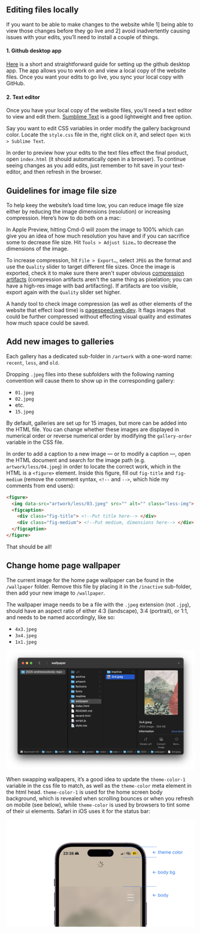 ## Editing files locally

If you want to be able to make changes to the website while 1] being able to view those changes before they go live and 2] avoid inadvertently  causing issues with your edits, you’ll need to install a couple of things.

#### 1. Github desktop app

[Here](https://youtu.be/PvUexC0-D2s) is a short and straightforward guide for setting up the github desktop app. The app allows you to work on and view a local copy of the website files. Once you want your edits to go live, you sync your local copy with GitHub.

<!--When several people work on the same project, collaborators usually create "branches" of a project. These branches are copies of the website files that allow you to freely experiment and test changes without effecting other collaborators.

I think we can get away with not setting up branches as long as we are editing our own local copies of the website files, and as long as we only "comit" (save changes in the github app) and "push" (sync the files) when our edits are final and we’ve checked that they haven’t broken anything.-->

#### 2. Text editor

Once you have your local copy of the website files, you’ll need a text editor to view and edit them. [Sumblime Text](https://www.sublimetext.com/) is a good lightweight and free option.

Say you want to edit CSS variables in order modify the gallery background color. Locate the `style.css` file in the, right click on it, and select `Open With > Sublime Text`. 

In order to preview how your edits to the text files effect the final product, open `index.html` (it should automatically open in a browser). To continue seeing changes as you add edits, just remember to hit save in your text-editor, and then refresh in the browser.


## Guidelines for image file size

To help keey the website’s load time low, you can reduce image file size either by reducing the image dimensions (resolution) or increasing compression. Here’s how to do both on a mac:

In Apple Preview, hitting Cmd-0 will zoom the image to 100% which can give you an idea of how much resolution you have and if you can sacrifice some to decrease file size. Hit `Tools > Adjust Size…` to decrease the dimensions of the image.

To increase compression, hit `File > Export…`, select `JPEG` as the format and use the `Quality` slider to target different file sizes. Once the image is exported, check it to make sure there aren't super obvious [compression artifacts](https://external-content.duckduckgo.com/iu/?u=https%3A%2F%2Ftechterms.com%2Fimg%2Fxl%2Fartifact_1543.png&f=1&nofb=1&ipt=7cee300beb5f2a79c7ab6bc4e254e57e9dd81e4b977887cb6b0cd73c5ccc8d3e&ipo=images) (compression artifacts aren't the same thing as pixelation; you can have a high-res image with bad artifacting). If artifacts are too visible, export again with the `Quality` slider set higher.

A handy tool to check image compression (as well as other elements of the website that effect load time) is [pagespeed.web.dev](https://pagespeed.web.dev/). It flags images that could be further compressed without effecting visual quality and estimates how much space could be saved.


## Add new images to galleries

Each gallery has a dedicated sub-folder in `/artwork` with a one-word name: `recent`, `less`, and `old`.

Dropping `.jpeg` files into these subfolders with the following naming convention will cause them to show up in the corresponding gallery: 

- `01.jpeg`
- `02.jpeg`
- etc.
- `15.jpeg`

By default, galleries are set up for 15 images, but more can be added into the HTML file. You can change whether these images are displayed in numerical order or reverse numerical order by modifying the `gallery-order` variable in the CSS file.

In order to add a caption to a new image — or to modify a caption —, open the HTML document and search for the image path (e.g. `artwork/less/04.jpeg`) in order to locate the correct work, which in the HTML is a `<figure>` element. Inside this figure, fill out `fig-title` and `fig-medium` (remove the comment syntax, `<!--` and `-->`, which hide my comments from end users):

```html
<figure>
  <img data-src="artwork/less/03.jpeg" src="" alt="" class="less-img">
  <figcaption>
    <div class="fig-title"> <!--Put title here--> </div>
    <div class="fig-medium"> <!--Put medium, dimensions here--> </div>
  </figcaption>
</figure>
```

That should be all!

## Change home page wallpaper

The current image for the home page wallpaper can be found in the `/wallpaper` folder. Remove this file by placing it in the `/inactive` sub-folder, then add your new image to `/wallpaper`.

The wallpaper image needs to be a file with the `.jpeg` extension (not `.jpg`), should have an aspect ratio of either 4:3 (landscape), 3:4 (portrait), or 1:1, and needs to be named accordingly, like so:

- `4x3.jpeg`
- `3x4.jpeg`
- `1x1.jpeg`

![active wallpaper](readme/active-wallpaper.png)

When swapping wallpapers, it’s a good idea to update the `theme-color-1` variable in the css file to match, as well as the `theme-color` meta element in the html head. `theme-color-1` is used for the home screen body background, which is revealed when scrolling bounces or when you refresh on mobile (see below), while `theme-color` is used by browsers to tint some of their ui elements. Safari in iOS uses it for the status bar: 

![color matching](readme/color-matching.png)
